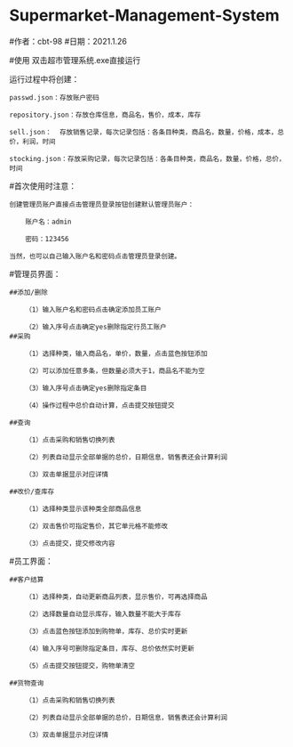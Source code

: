 # Supermarket-Management-System
#作者：cbt-98
#日期：2021.1.26

#使用
双击超市管理系统.exe直接运行

运行过程中将创建：
	
	passwd.json：存放账户密码
	
	repository.json：存放仓库信息，商品名，售价，成本，库存
	
	sell.json：	存放销售记录，每次记录包括：各条目种类，商品名，数量，价格，成本，总价，利润，时间
	
	stocking.json：存放采购记录，每次记录包括：各条目种类，商品名，数量，价格，总价，时间

#首次使用时注意：
	
	创建管理员账户直接点击管理员登录按钮创建默认管理员账户：
	
		账户名：admin
	
		密码：123456
	
	当然，也可以自己输入账户名和密码点击管理员登录创建。

#管理员界面：

	##添加/删除

		（1）输入账户名和密码点击确定添加员工账户
		
		（2）输入序号点击确定yes删除指定行员工账户
	##采购
	
		（1）选择种类，输入商品名，单价，数量，点击蓝色按钮添加
		
		（2）可以添加任意多条，但数量必须大于1，商品名不能为空
		
		（3）输入序号点击确定yes删除指定条目
		
		（4）操作过程中总价自动计算，点击提交按钮提交
	
	##查询
		
		（1）点击采购和销售切换列表
		
		（2）列表自动显示全部单据的总价，日期信息，销售表还会计算利润
		
		（3）双击单据显示对应详情
	
	##改价/查库存	 
		
		（1）选择种类显示该种类全部商品信息
		
		（2）双击售价可指定售价，其它单元格不能修改
		
		（3）点击提交，提交修改内容

#员工界面：
	
	##客户结算
	
		（1）选择种类，自动更新商品列表，显示售价，可再选择商品
		
		（2）选择数量自动显示库存，输入数量不能大于库存
		
		（3）点击蓝色按钮添加到购物单，库存、总价实时更新
		
		（4）输入序号可删除指定条目，库存、总价依然实时更新
		
		（5）点击提交按钮提交，购物单清空
	
	##货物查询	
		
		（1）点击采购和销售切换列表
		
		（2）列表自动显示全部单据的总价，日期信息，销售表还会计算利润
		
		（3）双击单据显示对应详情
				

